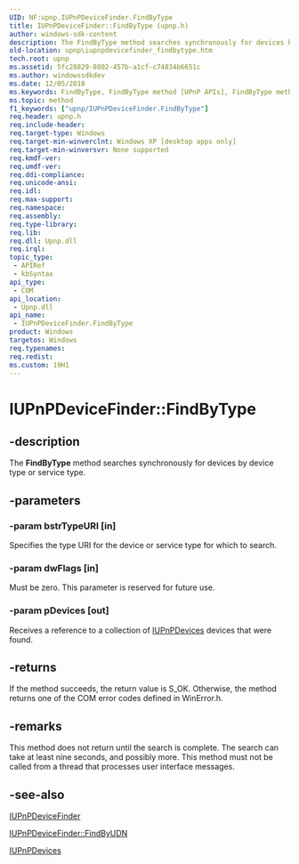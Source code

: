 ```yaml
---
UID: NF:upnp.IUPnPDeviceFinder.FindByType
title: IUPnPDeviceFinder::FindByType (upnp.h)
author: windows-sdk-content
description: The FindByType method searches synchronously for devices by device type or service type.
old-location: upnp\iupnpdevicefinder_findbytype.htm
tech.root: upnp
ms.assetid: 5fc28829-8802-457b-a1cf-c74834b6651c
ms.author: windowssdkdev
ms.date: 12/05/2018
ms.keywords: FindByType, FindByType method [UPnP APIs], FindByType method [UPnP APIs],IUPnPDeviceFinder interface, IUPnPDeviceFinder interface [UPnP APIs],FindByType method, IUPnPDeviceFinder.FindByType, IUPnPDeviceFinder::FindByType, _upnp_iupnpdevicefinder_findbytype, upnp.iupnpdevicefinder_findbytype, upnp/IUPnPDeviceFinder::FindByType
ms.topic: method
f1_keywords: ["upnp/IUPnPDeviceFinder.FindByType"]
req.header: upnp.h
req.include-header: 
req.target-type: Windows
req.target-min-winverclnt: Windows XP [desktop apps only]
req.target-min-winversvr: None supported
req.kmdf-ver: 
req.umdf-ver: 
req.ddi-compliance: 
req.unicode-ansi: 
req.idl: 
req.max-support: 
req.namespace: 
req.assembly: 
req.type-library: 
req.lib: 
req.dll: Upnp.dll
req.irql: 
topic_type:
 - APIRef
 - kbSyntax
api_type:
 - COM
api_location:
 - Upnp.dll
api_name:
 - IUPnPDeviceFinder.FindByType
product: Windows
targetos: Windows
req.typenames: 
req.redist: 
ms.custom: 19H1
---
```


# IUPnPDeviceFinder::FindByType


## -description


The 
<b>FindByType</b> method searches synchronously for devices by device type or service type.


## -parameters




### -param bstrTypeURI [in]

Specifies the type URI for the device or service type for which to search.


### -param dwFlags [in]

Must be zero. This parameter is reserved for future use.


### -param pDevices [out]

Receives a reference to a collection of 
<a href="https://docs.microsoft.com/windows/desktop/api/upnp/nn-upnp-iupnpdevices">IUPnPDevices</a> devices that were found.


## -returns



If the method succeeds, the return value is S_OK. Otherwise, the method returns one of the COM error codes defined in WinError.h.




## -remarks



This method does not return until the search is complete. The search can take at least nine seconds, and possibly more. This method must not be called from a thread that processes user interface messages.




## -see-also




<a href="https://docs.microsoft.com/windows/desktop/api/upnp/nn-upnp-iupnpdevicefinder">IUPnPDeviceFinder</a>



<a href="https://docs.microsoft.com/windows/desktop/api/upnp/nf-upnp-iupnpdevicefinder-findbyudn">IUPnPDeviceFinder::FindByUDN</a>



<a href="https://docs.microsoft.com/windows/desktop/api/upnp/nn-upnp-iupnpdevices">IUPnPDevices</a>
 

 

